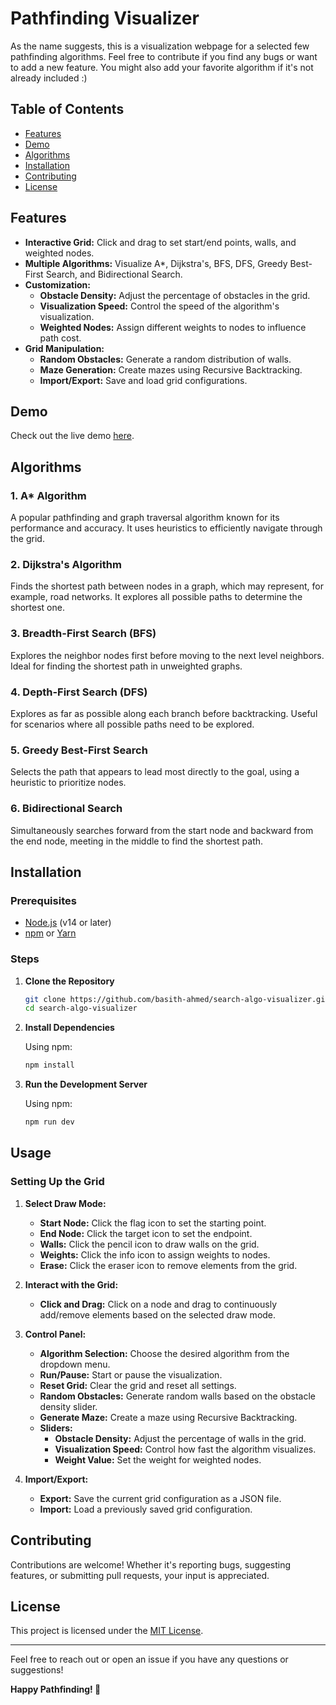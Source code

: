# Pathfinding Visualizer
As the name suggests, this is a visualization webpage for a selected few pathfinding algorithms. Feel free to contribute if you find any bugs or want to add a new feature. You might also add your favorite algorithm if it's not already included :)

## Table of Contents

- [Features](#features)
- [Demo](#demo)
- [Algorithms](#algorithms)
- [Installation](#installation)
- [Contributing](#contributing)
- [License](#license)

## Features

- **Interactive Grid:** Click and drag to set start/end points, walls, and weighted nodes.
- **Multiple Algorithms:** Visualize A*, Dijkstra's, BFS, DFS, Greedy Best-First Search, and Bidirectional Search.
- **Customization:**
  - **Obstacle Density:** Adjust the percentage of obstacles in the grid.
  - **Visualization Speed:** Control the speed of the algorithm's visualization.
  - **Weighted Nodes:** Assign different weights to nodes to influence path cost.
- **Grid Manipulation:**
  - **Random Obstacles:** Generate a random distribution of walls.
  - **Maze Generation:** Create mazes using Recursive Backtracking.
  - **Import/Export:** Save and load grid configurations.
<!-- - **Real-time Statistics:** Monitor visited nodes, path length, total path cost, and execution time. -->
<!-- - **Responsive Design:** Optimized for various screen sizes. -->
<!-- - **Heatmap Mode:** Toggle to view a heatmap of node visits. -->

## Demo

Check out the live demo [here](https://path-finding-algo-visualizer.vercel.app/).

## Algorithms

### 1. A* Algorithm
A popular pathfinding and graph traversal algorithm known for its performance and accuracy. It uses heuristics to efficiently navigate through the grid.

### 2. Dijkstra's Algorithm
Finds the shortest path between nodes in a graph, which may represent, for example, road networks. It explores all possible paths to determine the shortest one.

### 3. Breadth-First Search (BFS)
Explores the neighbor nodes first before moving to the next level neighbors. Ideal for finding the shortest path in unweighted graphs.

### 4. Depth-First Search (DFS)
Explores as far as possible along each branch before backtracking. Useful for scenarios where all possible paths need to be explored.

### 5. Greedy Best-First Search
Selects the path that appears to lead most directly to the goal, using a heuristic to prioritize nodes.

### 6. Bidirectional Search
Simultaneously searches forward from the start node and backward from the end node, meeting in the middle to find the shortest path.

## Installation

### Prerequisites

- [Node.js](https://nodejs.org/en/download/) (v14 or later)
- [npm](https://www.npmjs.com/get-npm) or [Yarn](https://yarnpkg.com/getting-started/install)

### Steps

1. **Clone the Repository**

   ```bash
   git clone https://github.com/basith-ahmed/search-algo-visualizer.git
   cd search-algo-visualizer
   ```

2. **Install Dependencies**

   Using npm:

   ```bash
   npm install
   ```

3. **Run the Development Server**

   Using npm:

   ```bash
   npm run dev
   ```
<!-- 
4. **Open in Browser**

   Navigate to `http://localhost:3000` in your web browser to view the application. -->

## Usage

### Setting Up the Grid

1. **Select Draw Mode:**
   - **Start Node:** Click the flag icon to set the starting point.
   - **End Node:** Click the target icon to set the endpoint.
   - **Walls:** Click the pencil icon to draw walls on the grid.
   - **Weights:** Click the info icon to assign weights to nodes.
   - **Erase:** Click the eraser icon to remove elements from the grid.

2. **Interact with the Grid:**
   - **Click and Drag:** Click on a node and drag to continuously add/remove elements based on the selected draw mode.
   
3. **Control Panel:**
   - **Algorithm Selection:** Choose the desired algorithm from the dropdown menu.
   - **Run/Pause:** Start or pause the visualization.
   - **Reset Grid:** Clear the grid and reset all settings.
   - **Random Obstacles:** Generate random walls based on the obstacle density slider.
   - **Generate Maze:** Create a maze using Recursive Backtracking.
   - **Sliders:**
     - **Obstacle Density:** Adjust the percentage of walls in the grid.
     - **Visualization Speed:** Control how fast the algorithm visualizes.
     - **Weight Value:** Set the weight for weighted nodes.

4. **Import/Export:**
   - **Export:** Save the current grid configuration as a JSON file.
   - **Import:** Load a previously saved grid configuration.
<!-- 
5. **Statistics:**
   - View real-time statistics including visited nodes, path length, total path cost, and execution time.

6. **Heatmap Mode:**
   - Toggle the heatmap to visualize the frequency of node visits. -->

## Contributing

Contributions are welcome! Whether it's reporting bugs, suggesting features, or submitting pull requests, your input is appreciated.

## License

This project is licensed under the [MIT License](./LICENSE).


---

Feel free to reach out or open an issue if you have any questions or suggestions!

**Happy Pathfinding! 🚀**
